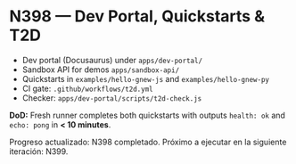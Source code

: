 
# N398 — Dev Portal, Quickstarts & T2D

- Dev portal (Docusaurus) under `apps/dev-portal/`
- Sandbox API for demos `apps/sandbox-api/`
- Quickstarts in `examples/hello-gnew-js` and `examples/hello-gnew-py`
- CI gate: `.github/workflows/t2d.yml`
- Checker: `apps/dev-portal/scripts/t2d-check.js`

**DoD:** Fresh runner completes both quickstarts with outputs
`health: ok` and `echo: pong` in **< 10 minutes**.


Progreso actualizado: N398 completado. Próximo a ejecutar en la siguiente iteración: N399.

